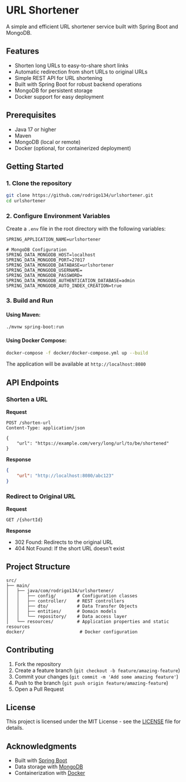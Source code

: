 # URL Shortener

A simple and efficient URL shortener service built with Spring Boot and MongoDB.

## Features

- Shorten long URLs to easy-to-share short links
- Automatic redirection from short URLs to original URLs
- Simple REST API for URL shortening
- Built with Spring Boot for robust backend operations
- MongoDB for persistent storage
- Docker support for easy deployment

## Prerequisites

- Java 17 or higher
- Maven
- MongoDB (local or remote)
- Docker (optional, for containerized deployment)

## Getting Started

### 1. Clone the repository
```bash
git clone https://github.com/rodrigo134/urlshortener.git
cd urlshortener
```

### 2. Configure Environment Variables
Create a `.env` file in the root directory with the following variables:

```env
SPRING_APPLICATION_NAME=urlshortener

# MongoDB Configuration
SPRING_DATA_MONGODB_HOST=localhost
SPRING_DATA_MONGODB_PORT=27017
SPRING_DATA_MONGODB_DATABASE=urlshortener
SPRING_DATA_MONGODB_USERNAME=
SPRING_DATA_MONGODB_PASSWORD=
SPRING_DATA_MONGODB_AUTHENTICATION_DATABASE=admin
SPRING_DATA_MONGODB_AUTO_INDEX_CREATION=true
```

### 3. Build and Run

#### Using Maven:
```bash
./mvnw spring-boot:run
```

#### Using Docker Compose:
```bash
docker-compose -f docker/docker-compose.yml up --build
```

The application will be available at `http://localhost:8080`

## API Endpoints

### Shorten a URL

**Request**
```http
POST /shorten-url
Content-Type: application/json

{
    "url": "https://example.com/very/long/url/to/be/shortened"
}
```

**Response**
```json
{
    "url": "http://localhost:8080/abc123"
}
```

### Redirect to Original URL

**Request**
```http
GET /{shortId}
```

**Response**
- 302 Found: Redirects to the original URL
- 404 Not Found: If the short URL doesn't exist

## Project Structure

```
src/
├── main/
│   ├── java/com/rodrigo134/urlshortener/
│   │   ├── config/        # Configuration classes
│   │   ├── controller/    # REST controllers
│   │   ├── dto/           # Data Transfer Objects
│   │   ├── entities/      # Domain models
│   │   └── repository/    # Data access layer
│   └── resources/         # Application properties and static resources
docker/                     # Docker configuration
```

## Contributing

1. Fork the repository
2. Create a feature branch (`git checkout -b feature/amazing-feature`)
3. Commit your changes (`git commit -m 'Add some amazing feature'`)
4. Push to the branch (`git push origin feature/amazing-feature`)
5. Open a Pull Request

## License

This project is licensed under the MIT License - see the [LICENSE](LICENSE) file for details.

## Acknowledgments

- Built with [Spring Boot](https://spring.io/projects/spring-boot)
- Data storage with [MongoDB](https://www.mongodb.com/)
- Containerization with [Docker](https://www.docker.com/)
